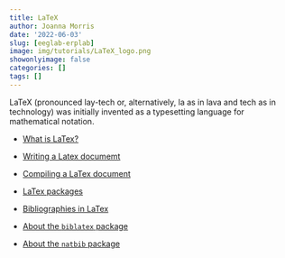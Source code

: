 ```yaml
---
title: LaTeX
author: Joanna Morris
date: '2022-06-03'
slug: [eeglab-erplab]
image: img/tutorials/LaTeX_logo.png
showonlyimage: false
categories: []
tags: []
---
```


LaTeX (pronounced lay-tech or, alternatively, la as in lava and tech as in technology) was initially invented as a typesetting language for mathematical notation.

<!--more-->



- [What is LaTex?](https://guides.lib.wayne.edu/latex/home)

- [Writing a Latex documemt](https://guides.lib.wayne.edu/latex/write)

- [Compiling a LaTex document](https://guides.lib.wayne.edu/latex/write)

- [LaTex packages](https://guides.lib.wayne.edu/latex/packages)

- [Bibliographies in LaTex](https://www.andy-roberts.net/latex/bibliographies/)

- [About the `biblatex` package](https://www.overleaf.com/learn/latex/Articles/Getting_started_with_BibLaTeX)

- [About the `natbib` package](http://merkel.texture.rocks/Latex/natbib.php)
